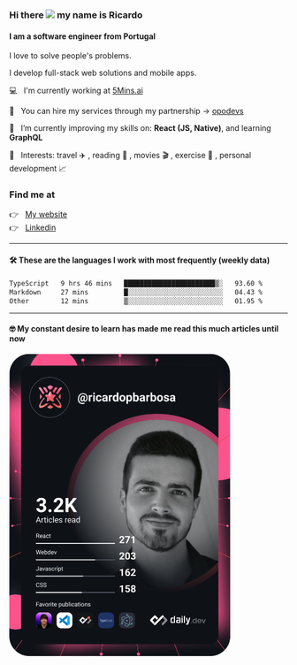 ### Hi there <img src="https://raw.githubusercontent.com/iampavangandhi/iampavangandhi/master/gifs/Hi.gif" width="30"> my name is Ricardo
#### I am a software engineer from Portugal
I love to solve people's problems.

I develop full-stack web solutions and mobile apps.

💻  &nbsp; I'm currently working at <a href="https://5mins.ai/">5Mins.ai</a>

💼  &nbsp; You can hire my services through my partnership -> <a href="https://github.com/opodevs">opodevs</a>

🌱 &nbsp; I’m currently improving my skills on: **React (JS, Native)**, and learning **GraphQL**

💙 &nbsp; Interests: travel ✈️ , reading 📖 , movies 🎬 , exercise 🏃 , personal development 📈

### Find me at

<p align="left">
  👉  &nbsp;
  <a href="https://ricardopbarbosa.com" target="_blank">
    My website
  </a>
  <br/>
  👉 &nbsp;
  <a href="https://www.linkedin.com/in/ricardopbarbosa" target="_blank">
    Linkedin
  </a>
</p>

<hr />

#### 🛠 These are the languages I work with most frequently (weekly data)
<!--START_SECTION:waka-->

```text
TypeScript   9 hrs 46 mins   ███████████████████████▒░   93.60 %
Markdown     27 mins         █░░░░░░░░░░░░░░░░░░░░░░░░   04.43 %
Other        12 mins         ▒░░░░░░░░░░░░░░░░░░░░░░░░   01.95 %
```

<!--END_SECTION:waka-->
<hr />

#### 🤓 My constant desire to learn has made me read this much articles until now

<a href="https://app.daily.dev/DailyDevTips"><img src="https://github.com/RicardoPBarbosa/RicardoPBarbosa/blob/master/devcard.svg" width="400" alt="Ricardo Barbosa's Dev Card"/></a>
